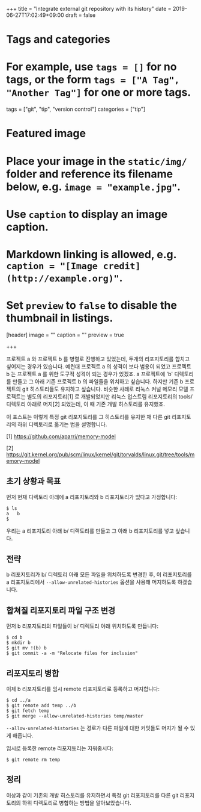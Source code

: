 +++
title = "Integrate external git repository with its history"
date = 2019-06-27T17:02:49+09:00
draft = false

# Tags and categories
# For example, use `tags = []` for no tags, or the form `tags = ["A Tag", "Another Tag"]` for one or more tags.
tags = ["git", "tip", "version control"]
categories = ["tip"]

# Featured image
# Place your image in the `static/img/` folder and reference its filename below, e.g. `image = "example.jpg"`.
# Use `caption` to display an image caption.
#   Markdown linking is allowed, e.g. `caption = "[Image credit](http://example.org)"`.
# Set `preview` to `false` to disable the thumbnail in listings.
[header]
image = ""
caption = ""
preview = true

+++

프로젝트 a 와 프로젝트 b 를 병렬로 진행하고 있었는데, 두개의 리포지토리를
합치고 싶어지는 경우가 있습니다.  예컨대 프로젝트 a 의 성격이 보다 범용이
되었고 프로젝트 b 는 프로젝트 a 를 위한 도구적 성격이 되는 경우가 있겠죠.
a 프로젝트에 'b' 디렉토리를 만들고 그 아래 기존 프로젝트 b 의 파일들을 위치하고
싶습니다.
하지만 기존 b 프로젝트의 git 히스토리들도 유지하고 싶습니다.
비슷한 사례로 리눅스 커널 메모리 모델 프로젝트는 별도의 리포지토리[1] 로
개발되었지만 리눅스 업스트림 리포지토리의 tools/ 디렉토리 아래로 머지[2]
되었는데, 이 때 기존 개발 히스토리를 유지했죠.

이 포스트는 이렇게 특정 git 리포지토리를 그 히스토리를 유지한 채 다른 git
리포지토리의 하위 디렉토리로 옮기는 법을 설명합니다.

[1] https://github.com/aparri/memory-model

[2] https://git.kernel.org/pub/scm/linux/kernel/git/torvalds/linux.git/tree/tools/memory-model


초기 상황과 목표
----------------

먼저 현재 디렉토리 아래에 a 리포지토리와 b 리포지토리가 있다고 가정합니다:
```
$ ls
a   b
$
```

우리는 a 리포지토리 아래 b/ 디렉토리를 만들고 그 아래 b 리포지토리를 넣고
싶습니다.


전략
----

b 리포지토리가 b/ 디렉토리 아래 모든 파일을 위치하도록 변경한 후, 이
리포지토리를 a 리포지토리에서 `--allow-unrelated-histories` 옵션을 사용해
머지하도록 하겠습니다.


합쳐질 리포지토리 파일 구조 변경
--------------------------------

먼저 b 리포지토리의 파일들이 b/ 디렉토리 아래 위치하도록 만듭니다:
```
$ cd b
$ mkdir b
$ git mv !(b) b
$ git commit -a -m "Relocate files for inclusion"
```


리포지토리 병합
---------------

이제 b 리포지토리를 임시 remote 리포지토리로 등록하고 머지합니다:
```
$ cd ../a
$ git remote add temp ../b
$ git fetch temp
$ git merge --allow-unrelated-histories temp/master
```

`--allow-unrelated-histories` 는 경로가 다른 파일에 대한 커밋들도 머지가 될 수
있게 해줍니다.

임시로 등록한 remote 리포지토리는 지워줍시다:
```
$ git remote rm temp
```


정리
----

이상과 같이 기존의 개발 히스토리를 유지하면서 특정 git 리포지토리를 다른 git
리포지토리의 하위 디렉토리로 병합하는 방법을 알아보았습니다.
